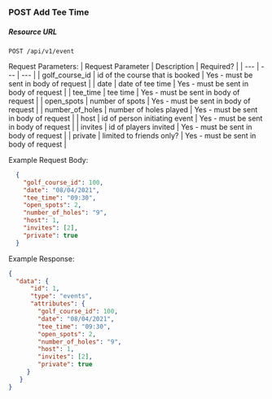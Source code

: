 ### POST Add Tee Time
##### Resource URL
```
POST /api/v1/event
```
Request Parameters:
| Request Parameter | Description | Required? |
| --- | --- | --- |
| golf_course_id | id of the course that is booked | Yes - must be sent in body of request |
| date | date of tee time | Yes - must be sent in body of request |
| tee_time | tee time | Yes - must be sent in body of request |
| open_spots | number of spots | Yes - must be sent in body of request |
| number_of_holes | number of holes played | Yes - must be sent in body of request |
| host | id of person initiating event | Yes - must be sent in body of request |
| invites | id of players invited | Yes - must be sent in body of request |
| private | limited to friends only? | Yes - must be sent in body of request |

Example Request Body:
```json
  {
    "golf_course_id": 100,
    "date": "08/04/2021",
    "tee_time": "09:30",
    "open_spots": 2,
    "number_of_holes": "9",
    "host": 1,
    "invites": [2],
    "private": true
  }
```

Example Response:    
```json
{
  "data": {
      "id": 1,
      "type": "events",
      "attributes": {
        "golf_course_id": 100,
        "date": "08/04/2021",
        "tee_time": "09:30",
        "open_spots": 2,
        "number_of_holes": "9",
        "host": 1,
        "invites": [2],
        "private": true
     }
   }
}
```
